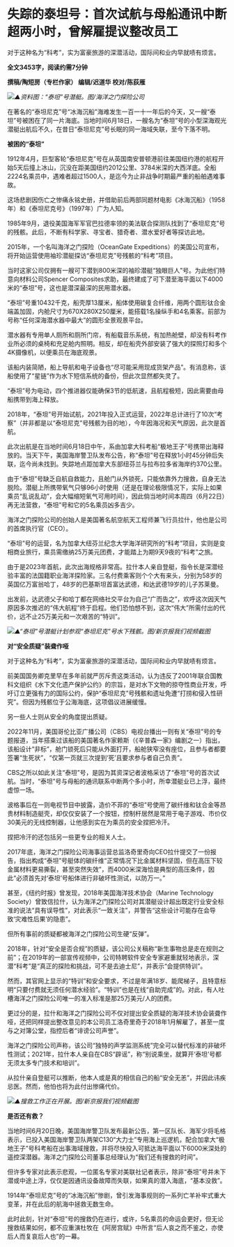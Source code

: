 

# 失踪的泰坦号：首次试航与母船通讯中断超两小时，曾解雇提议整改员工

对于这种名为“科考”，实为富豪旅游的深潜活动，国际间和业内早就啧有烦言。

**全文3453字，阅读约需7分钟**

**撰稿/陶短房（专栏作家） 编辑/迟道华 校对/陈荻雁**

![](https://inews.gtimg.com/om_bt/O74td810AX6V7g_wHLWgUrnDVUbVGVN0bkTNGgdLKq_NsAA/1000)_▲资料图：“泰坦”号潜艇。图/海洋之门探险公司_

在著名的“泰坦尼克”号“冰海沉船”海难发生一百一十一年后的今天，又一艘“泰坦”号被困在了同一片海底。当地时间6月18日，一艘名为“泰坦”号的小型深海观光潜艇出航后不久，在昔日“泰坦尼克”号长眠的同一海域失联，至今下落不明。

**被困的“泰坦”**

1912年4月，巨型客轮“泰坦尼克”号在从英国南安普顿港前往美国纽约港的航程开始5天后撞上冰山，沉没在距美国纽约2012公里、3784米深的大西洋底。全船2224名乘员中，遇难者超过1500人，是迄今为止非战争时期最严重的船舶遇难事故。

这场悲剧因伤亡之惨痛永铭史册，并借助前后两部同题材电影《冰海沉船》（1958年）和《泰坦尼克号》（1997年）广为人知。

1985年9月，退役美国海军军官巴拉德率领的美法联合探测队找到了“泰坦尼克”号的残骸。此后，不断有科学家、寻宝者、猎奇者、潜水爱好者等探访此地。

2015年，一个名叫海洋之门探险（OceanGate Expeditions）的美国公司宣布，将开始运营使用袖珍潜艇探访“泰坦尼克”号残骸的“科考”项目。

当时这家公司仅拥有一艘可下潜到800米深的袖珍潜艇“独眼巨人”号。为此他们特意向材料公司Spencer
Composites求助，最终建成了可下潜至海平面以下4000米的“泰坦”号，这也是潜深最深的民用潜水器。

“泰坦”号重10432千克，船壳厚13厘米，船体使用碳复合纤维，用两个圆形钛合金端盖加固，内舱尺寸为670X280X250厘米，能搭载1名操纵手和4名乘客。前部为号称“任何深海潜水器中最大”的圆形全景观景平台。

潜水器有专用单人厕所和厕所门帘，有船载音乐系统，有加热舱壁，却没有科考作业所必须的桌椅和充足舱内照明。相反，却在船壳外部安装了强大的探照灯和多个4K摄像机，以便乘员在海底观景。

该船内装简陋，船上导航和电子设备也“尽可能采用现成货架产品”。有消息称，该船使用了“星链”作为水下短信系统的备份，但此次显然都失灵了。

“泰坦”号为电动，四个推进器仅能确保3节的低航速，且航程极短，因此需要由母船携带到海上释放。

2018年，“泰坦”号开始试航，2021年投入正式运营，2022年总计进行了10次“考察”（并非都是以“泰坦尼克”号残骸为目的地），今年因海况和天气原因，此次是首航。

此次出航是在当地时间6月18日中午，系由加拿大科考船“极地王子”号携带出海释放的。当天下午，美国海岸警卫队发布公告，称“泰坦”号在释放1小时45分钟后失联，迄今尚未找到。失踪地点距加拿大东部纽芬兰与拉布拉多省海岸约370公里。

由于“泰坦”号缺乏自航自救能力，且舱门从外锁死，只能依靠外力搜救，自身无法脱险。潜艇上所携带氧气只够96小时使用（还是在理论极限情况下，实际上如果乘员“乱说乱动”，会大幅缩短氧气可用时间），因此倘当地时间本周四（6月22日）再无法营救，“泰坦”号和它的5名乘员凶多吉少。

海洋之门探险公司的创始人是美国著名航空航天工程师兼飞行员拉什，他也是公司的首席执行官（CEO）。

“泰坦”号的运营，名为加拿大纽芬兰纪念大学海洋研究所的“科考”项目，实则是变相商业旅行，乘员需缴纳25万美元团费，才能踏上为期9天9夜的“科考”之旅。

由于是2023年首航，此次出海规格非常高。拉什本人亲自登艇，指令长是深潜经验丰富的法国籍职业海洋探险家。三名付费乘客则个个大有来头，分别为58岁的英国亿万富翁哈丁，48岁的巴基斯坦首富达武德，和达武德19岁的儿子苏莱曼。

出发前，达武德父子和哈丁都在网络社交平台为自己“广而告之”，欢呼这次因天气原因多次推迟的“伟大航程”终于启程。他们恐怕想不到，这次“伟大”所需付出的代价，远不止25万美元和一次艰苦的“特训”。

![](https://inews.gtimg.com/om_bt/OLfIRszOfFwnvUJrMCYkmtb2w2b3fp7WzRH6p7jHZ1egEAA/1000)_▲“泰坦”号潜艇计划参观“泰坦尼克”号水下残骸。图/新京报我们视频截图_

**对“安全质疑”装聋作哑**

对于这种名为“科考”，实为富豪旅游的深潜活动，国际间和业内早就啧有烦言。

前美国国务卿克里早在多年前就严厉斥责这类活动，认为违反了2001年联合国教科文组织《水下文化遗产保护公约》的宗旨，是对水下文物的掠夺性商业开发，呼吁订立更强有力的国际公约，保护“泰坦尼克”号残骸和遗址免遭“打捞和侵入性研究”。但因为残骸位于公海海底，这项倡议进展缓慢。

另一些人士则从安全的角度提出质疑。

2022年11月，美国哥伦比亚广播公司（CBS）电视台播出一则有关“泰坦”号的专题报道，当年搭乘过该船的美国著名作家赖斯（《辛普森一家》编剧之一）指出，该船设计“非标”，舱门锁死后只能从外面打开，船舱狭窄没有座位，且参与者都要签署“生死状”，“仅第一页就三次提到‘死’且要求参与者自己负责”。

CBS之所以如此关注“泰坦”号，是因为其资深记者波格采访了“泰坦”号的首次试航。当时，“泰坦”号与母船的通讯联系中断两个多小时，所幸潜艇业已上浮，最终虚惊一场。

波格事后在一则电视节目中披露，造价不菲的“泰坦”号使用了碳纤维和钛合金等昂贵材料制造艇壳，却仅仅安装了一个按钮，控制杆居然是常用于电子游戏、市价仅30美元的无线控制器，让他感到实在为乘员的安全捏把冷汗。

捏把冷汗的还包括另一些更专业的相关人士。

2017年底，海洋之门探险公司海事运营总监洛奇里奇向CEO拉什提交了一份报告，指出构成“泰坦”号艇体的碳纤维“正常情况下比金属材料坚固，但在高压下较金属材料更易撕裂，甚至突然失效”，而4000米深海恰是典型的高压条件，因此“必须首先对‘泰坦’号船体进行非破坏性测试，以防万一。”

甚至，《纽约时报》曾发现，2018年美国海洋技术协会（Marine Technology
Society）曾致信拉什，认为海洋之门探险公司对其潜艇设计超出既定行业安全标准的说法“具有误导性”，对此表示“一致关注”，并警告“这些设计可能存在会导致‘灾难性后果’的隐患”。

但所有事前的质疑都被海洋之门探险公司生硬“反弹”。

2018年，针对“安全是否合规”的质疑，该公司公关稿称“新生事物总是走在规则之前”；在2019年的一部宣传视频中，公司特聘软件安全专家避重就轻地表示，深潜“科考”是“真正的探险和挑战，可不是去迪士尼”，并表示“会提供特训”。

然而，其官网上显示的“特训”和安全要求，不过是年满18岁、能爬梯子，且特意标明“只要付费就无须任何潜水经验”。“特训”也是在线“自助完成”的。对此，有人吐槽海洋之门探险公司唯一的准入标准是那25万美元/人的团费。

更过分的是，拉什和海洋之门探险公司不仅对提出安全质疑的海洋技术协会装聋作哑，还把同样提出整改意见的本公司员工洛奇里奇于2018年1月解雇了，甚至一度与之对簿公堂，指控后者“诽谤公司声誉”。

海洋之门探险公司声称，该公司“独特的声学监测系统”完全可以替代标准的非破坏性测试；2021年，拉什本人亲自在CBS“辟谣”，称“别说乘坐，就算开‘泰坦’号都无须太多专门技术和培训”。

从拉什亲自登艇可以推断，他本人或是真的相信自己的船“安全无恙”，并因此讳疾忌医。然而，他怕也将为此付出惨痛代价。

![](https://inews.gtimg.com/om_bt/OJ6Ey5cMY8FP7bK0Fz3ImKxfBpykiFA-TSV38xoCu3k1EAA/1000)_▲搜救工作正在开展。图/新京报我们视频截图_

**是否还有救？**

当地时间6月20日晚，美国海岸警卫队发布最新公告，第一区队长、海军少将毛格表示，已投入美国海岸警卫队两架C130“大力士”专用海上巡逻机，配合加拿大“极地王子”号科考船在出事海域搜救，并将尽快投入可抵达海平面以下6000米深处的遥控深潜器。海洋之门探险公司董事总经理认为“我们还有搜救的时间”。

但许多专家对此表示悲观，一位匿名专家对美联社记者表示，除非“泰坦”号并未下潜或中途上浮，仅仅是因通讯设备故障而失联，如果真的潜入海底，“基本没救”。

1914年“泰坦尼克”号的“冰海沉船”惨剧，曾引发海事规则的一系列亡羊补牢式重大变革，并在此后的航海中拯救无数生命。

此时此刻，针对“泰坦”号的搜救仍在进行，或许，5名乘员的命运会更好，但无论搜救结果如何，都不应重演杜牧在《阿房宫赋》中所言“后人哀之而不鉴之，亦使后人而复哀后人也”的一幕。

